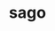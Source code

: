 ---
category: 4-letters
denotation: null
name: sago
reference_link: https://www.etymonline.com/word/sago
root_language: null
root_name: null
title: sago
type: free
word_sums:
- respelling: sago
  sum: 'Sago + '
---